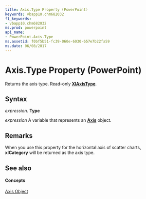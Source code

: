 ```yaml
---
title: Axis.Type Property (PowerPoint)
keywords: vbapp10.chm682032
f1_keywords:
- vbapp10.chm682032
ms.prod: powerpoint
api_name:
- PowerPoint.Axis.Type
ms.assetid: f0bf5b51-fc39-060e-6030-657e7b22fa59
ms.date: 06/08/2017
---
```



# Axis.Type Property (PowerPoint)

Returns the axis type. Read-only **[XlAxisType](xlaxistype-enumeration-powerpoint.md)**.


## Syntax

 _expression_. **Type**

 _expression_ A variable that represents an **[Axis](axis-object-powerpoint.md)** object.


## Remarks

When you use this property for the horizontal axis of scatter charts, **xlCategory** will be returned as the axis type.


## See also


#### Concepts


[Axis Object](axis-object-powerpoint.md)

